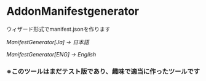 # AddonManifestgenerator
ウィザード形式でmanifest.jsonを作ります

*ManifestGenerator[Ja] -> 日本語*

*ManifestGenerator[ENG] -> English*

### ※このツールはまだテスト版であり、趣味で適当に作ったツールです
